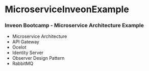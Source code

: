 # MicroserviceInveonExample

### Inveon Bootcamp - Microservice Architecture Example

- Microservice Architecture
- API Gateway
- Ocelot
- Identity Server
- Observer Design Pattern
- RabbitMQ
